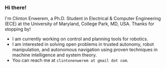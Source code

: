 ### Hi there!

I'm Clinton Enwerem, a Ph.D. Student in Electrical & Computer Engineering (ECE) at the University of Maryland, College Park, MD, USA. Thanks for stopping by!

<!--
**coenwerem/coenwerem** is a ✨ _special_ ✨ repository because its `README.md` (this file) appears on your GitHub profile.

Here are some ideas to get you started:
-->
- I am currently working on control and planning tools for robotics.
- I am interested in solving open problems in trusted autonomy, robot manipulation, and autonomous navigation using proven techniques in machine intelligence and system theory. 
- You can reach me at `clintonenwerem at gmail dot com`.

